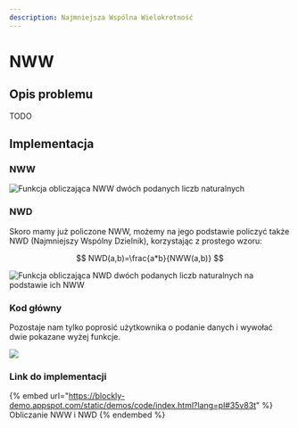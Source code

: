 ```yaml
---
description: Najmniejsza Wspólna Wielokrotność
---
```


# NWW

## Opis problemu

TODO

## Implementacja

### NWW

![Funkcja obliczająca NWW dwóch podanych liczb naturalnych](../../../../.gitbook/assets/NWW.png)

### NWD

Skoro mamy już policzone NWW, możemy na jego podstawie policzyć także NWD (Najmniejszy Wspólny Dzielnik), korzystając z prostego wzoru:

$$
NWD(a,b)=\frac{a*b}{NWW(a,b)}
$$

![Funkcja obliczająca NWD dwóch podanych liczb naturalnych na podstawie ich NWW](../../../../.gitbook/assets/NWW_NWD.png)

### Kod główny

Pozostaje nam tylko poprosić użytkownika o podanie danych i wywołać dwie pokazane wyżej funkcje.

![](../../../../.gitbook/assets/NWW_NWD_main.png)

### Link do implementacji

{% embed url="https://blockly-demo.appspot.com/static/demos/code/index.html?lang=pl#35v83t" %}
Obliczanie NWW i NWD
{% endembed %}
